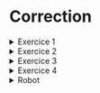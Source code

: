 # Correction

<details>
<summary>Exercice 1</summary>

1. Quelle est la différence entre un tableau **statique** et un tableau **dynamique** ?

Un tableau **statique** est un tableau dont la taille est connue à la compilation, c'est à dire que la taille du tableau est fixe et ne peut pas être modifiée pendant l'exécution du programme (`std::array` en **C++**).
Un tableau **dynamique** est un tableau dont la taille peut varier pendant l'exécution du programme (`std::vector` en **C++**). Pour cela, il faut utiliser de l’allocation dynamique de mémoire.

---

2. Quelle est la différence entre l'opérateur `=` et l'opérateur `==` ?

L'opérateur `=` permet d'**affecter** une valeur à une variable.

```cpp
int a {1};
int b {2};
a = b; // a vaut maintenant 2
```

L'opérateur `==` permet de **comparer** deux valeurs et retourne un **booléen**.

```cpp
int a {1};
int b {2};
bool c {a == b}; // c vaut false
```

---

3. Qu’entendez-vous par passage par **copie** et passage par **référence**(`&`) ?

Le passage par **copie** consiste à passer une **copie** de la variable en paramètre de la fonction. C'est à dire que la variable en paramètre de la fonction est une **copie** de la variable passée en paramètre lors de l'appel de la fonction.

```cpp
void addOne(int x) {
    // Ici x est une variable locale à la fonction addOne
    // x est une copie de la variable passée en paramètre lors de l'appel de la fonction
    x += 1;
}

int main() {
    int a {1};
    addOne(a);
    // a vaut toujours 1
}
```

Le passage par **référence** consiste à passer une **référence** de la variable en paramètre de la fonction. C'est à dire que la variable en paramètre de la fonction utilise le **même espace mémoire** que la variable passée en paramètre lors de l'appel de la fonction. Cela permet de modifier et manipuler directement la variable passée en paramètre lors de l'appel de la fonction.

```cpp
void addOne(int& x) {
    // Ici x est un référence à la variable passée en paramètre lors de l'appel de la fonction
    x += 1;
}

int main() {
    int a {1};
    addOne(a);
    // a vaut maintenant 2
}
```

---

4. A quoi servent les mots clés `const` et `unsigned` ? Quand et pourquoi les utiliser ?

Le mot clé `const` permet de déclarer une variable **constante**. C'est à dire que la variable ne peut pas être modifiée après son initialisation.

```cpp
int main() {
    const int a {1};
    a = 2; // Erreur: a est une variable constante
}
```

Cela permet de s'assurer que la variable ne sera pas modifiée par erreur et rajoute de la **sécurité** au programme.

On peut également préciser qu'une méthode ne modifie pas l'objet sur lequel elle est appelée en utilisant le mot clé `const` après la déclaration de la méthode.

```cpp
struct Point {
    // ...
    void display() const;
};
```

Cela permet de pouvoir utiliser la méthode sur un objet constant (sinon ce n'est pas possible).

```cpp
int main() {
    Point const p {1, 2};
    p.display(); // OK
}
```

---

Le mot clé `unsigned` permet de déclarer une variable **non signée**. C'est à dire que la variable ne peut pas prendre de valeur négative.

Cela permet de s'assurer que la variable ne sera pas négative lors de son utilisation. Cela a aussi l’avantage de doubler la valeur maximale que peut prendre la variable (comme il n'y a plus de valeur négative à stocker).

En **C++**, `size_t` est un alias pour `unsigned long long int` (un entier **non signée**) et est souvent utilisé dans les boucles ou pour représenter la taille d'un tableau ou d'un conteneur (c'est la taille maximale que peut prendre un tableau ou un conteneur).

</details>

<details>
<summary>Exercice 2</summary>

```cpp
#include <iostream>
#include <vector>

// Par référence constante pour éviter de faire une copie du vecteur et pour pouvoir utiliser la fonction sur un vecteur constant
int max(std::vector<int> const& vec) {
    int max {vec[0]};
    // Ici je commence à l'index 1 car j'ai déjà initialisé max avec la première valeur du tableau
    for (size_t i {1}; i < vec.size(); ++i)
    {
        if (vec[i] > max)
        {
            max = vec[i];
        }
    }

    return max;
}

// Version alternative avec un "Range-based for loop"
// int max(std::vector<int> const& vec) {
//     int max = vec[0];
//     for (int value: vec) 
//     {
//         if (value > max)
//         {
//             max = value;
//         }
//     }
//     return max;
// }

int main() {
    std::vector<int> v1 {1, 2, 3, 4, 5, 6, 7, 8, 9};
    std::cout << max(v1) << std::endl;
    std::vector<int> const v2 {9, 8, 7, 6, 5, 4, 3, 2, 1};
    std::cout << max(v2) << std::endl;
    // Aussi par valeur comme on a bien une référence constante
    std::cout << max({9, 8, 7, 6, 5, 4, 3, 2, 1})  << std::endl;
}
```

Détail du "Range-based for loop" [ici](/Lessons/S1/Arrays/#range-based-for-loop)

</details>

<details>
<summary>Exercice 3</summary>

```cpp
#include <iostream>
#include <cctype>

bool isVowel(char c) {
    c = std::tolower(c);
    return c == 'a' ||  c == 'e' || c == 'i' || c == 'o' || c == 'u' || c == 'y';
}

// version alternative avec un tableau (chaîne de caractères) contenant les voyelles
// bool isVowel(char c) {
//     c = std::tolower(c);
//     std::string const vowels {"aeiouy"};
//     for (char vowel: vowels)
//     {
//         if (c == vowel)
//         {
//             return true;
//         }
//     }
//     return false;
// }

// Il existe aussi d'autres façon de faire comme avec la méthode find de la classe std::string

size_t countVowels(std::string const& str) {
    size_t count {0};
    for(char c: str)
    {
        if(isVowel(c))
        {
            count += 1;
        }
    }
    return count;
}

int main() {
    std::string helloWorldStr {"Hello World!"};
    std::cout << "\"" << helloWorldStr << "\"" << ": " << countVowels(helloWorldStr) << std::endl;
    std::string testStr {"Ceci est un test"};
    std::cout << "\"" << testStr  << "\"" << ": " << countVowels(testStr) << std::endl;
    // Aussi possible par valeur comme on a bien une référence constante
    std::cout << "\"Je suis une phrase avec des voyelles\" : " << countVowels("Je suis une phrase avec des voyelles") << std::endl;
}
```
</details>

<details>
<summary>Exercice 4</summary>

```cpp
#include <iostream>
#include <cmath>

struct Point {
    float x {0f};
    float y {0f};
};

float distance(Point const& p1, Point const& p2) {
    return std::sqrt(std::pow(p1.x - p2.x, 2) + std::pow(p1.y - p2.y, 2));
}

// sans utiliser la fonction pow
// float distance(Point const& p1, Point const& p2) {
//     float diff_x {p1.x - p2.x};
//     float diff_y {p1.y - p2.y};
//     return std::sqrt(diff_x*diff_x + diff_y*diff_y);
// }

bool isInCircle(Point const& p, Point const& center, float radius) {
    return distance(p, center) < radius;
}

bool isCirclesIntersect(Point const& c1, float r1, Point const& c2, float r2) {
    return distance(c1, c2) < (r1 + r2);
}

// BONUS
struct Circle {
    Point center;
    float radius;
};

bool isInCircle(Point const& p, Circle const& circle) {
    return distance(p, circle.center) < circle.radius;
}

bool isCirclesIntersect(Circle const& c1, Circle const& c2) {
    return distance(c1.center, c2.center) < (c1.radius + c2.radius);
}

int main() {
    Point circle_center {0, 1};
    float circle_radius {2.4f};
    
    // Optionnel: Permet d'afficher les booléens sous forme de true/false (et pas 0/1)
    std::cout << std::boolalpha;
    std::cout << "(0, 0) isInCircle ((0, 1), 2.4f): " << isInCircle({0, 0}, circle_center, circle_radius) << std::endl;
    std::cout << "(1, 1) isInCircle ((0, 1), 2.4f): " << isInCircle({1, 1}, circle_center, circle_radius) << std::endl;
    std::cout << "(3, 4) isInCircle ((0, 1), 2.4f): " << isInCircle({3, 4}, circle_center, circle_radius) << std::endl;

    // BONUS
    Circle c1 { p1, 1.2f};
    Circle c2 { p2, 1.f};
    std::cout << "c1 intersect c2 :" << isCirclesIntersect(c1, c2) << std::endl;

    return 0;
}
```

</details>

<details>
<summary> Robot </summary>

<details>
<summary> src/direction.hpp </summary>

```cpp
#pragma once

#include <string>

enum class Direction {
    north,
    east,
    south,
    west
};

std::string to_string(Direction direction);
```
</details>

<details>
<summary> src/direction.cpp </summary>

```cpp
#include "direction.hpp"

std::string to_string(Direction direction) {
    switch (direction) {
        case Direction::north:
            return "north";
            // break pas nécessaire ici car on utilise le mot clé return qui permet de sortir immédiatement de la fonction
        case Direction::east:
            return "east";
        case Direction::south:
            return "south";
        case Direction::west:
            return "west";
    }
}
```
</details>

<details>
<summary> src/point.hpp </summary>

```cpp
#pragma once

// J'ai besoin de la déclaration de Direction pour pouvoir déclarer la méthode move
#include "direction.hpp"

struct Point {
    int x {0};
    int y {0};

    // BONUS: Ici la méthode peut être déclarée comme const car elle ne modifie pas la structure
    void display() const;
    void move(Direction const d, unsigned int const n);
};
```
</details>

<details>
<summary> src/point.cpp </summary>

```cpp
#include "point.hpp"
#include <iostream>

// Ici je n'ai pas afficher de retour à la ligne afin de pouvoir réutiliser la méthode ensuite dans robot.cpp
void Point::display() const {
    std::cout << '(' << x << ", " << y << ')';
}

void Point::move(Direction const d, unsigned int const n) {
    switch (d) {
        case Direction::north:
            y += n;
            break;
        case Direction::east:
            x += n;
            break;
        case Direction::south:
            y -= n;
            break;
        case Direction::west:
            x -= n;
            break;
    }
}
```
</details>

<details>
<summary> src/robot.hpp </summary>

```cpp
#pragma once

#include <string>
#include "direction.hpp"
#include "point.hpp"

struct Robot {
    std::string name;
    Point position;
    Direction direction;

    void display() const;
    void turnLeft();
    void turnRight();
    void move(unsigned int const n);
};

std::string createRobotName();

Robot createRobot(Point position, Direction direction);
```
</details>

<details>
<summary> src/robot.cpp </summary>

```cpp
#include "robot.hpp"

#include <cstdlib>
#include <iostream>

void Robot::display() const {
    std::cout << name << '(';
    position.display();
    std::cout << ", " << to_string(direction) << ')';
}

void Robot::turnLeft() {
    switch (direction) {
        case Direction::north:
            direction = Direction::west;
            break;
        case Direction::east:
            direction = Direction::north;
            break;
        case Direction::south:
            direction = Direction::east;
            break;
        case Direction::west:
            direction = Direction::south;
            break;
    }
}

void Robot::turnRight() {
    switch (direction) {
        case Direction::north:
            direction = Direction::east;
            break;
        case Direction::east:
            direction = Direction::south;
            break;
        case Direction::south:
            direction = Direction::west;
            break;
        case Direction::west:
            direction = Direction::north;
            break;
    }
}
void Robot::move(unsigned int const n) {
    position.move(direction, n);
}

std::string createRobotName() {
    std::string name {""};

    for(size_t i {0}; i < 2; ++i)
    {
        name += 'A' + (std::rand() % (25+1));
    }
    for(size_t i {0}; i < 3; ++i)
    {
        name += '0' + (std::rand() % (9+1));
    }

    return name;
}

Robot createRobot(Point position, Direction direction) {
    return Robot { createRobotName(), position, direction };
}
```
</details>

<details>
<summary> src/main.cpp </summary>

```cpp
#include <iostream>
#include <ctime>

#include "direction.hpp"
#include "point.hpp"
#include "robot.hpp"

int main() {

    // Initialisation du générateur de nombre aléatoire
    std::srand(std::time(nullptr));

    // Test direction
    Direction direction_test {Direction::north};
    std::cout << to_string(direction_test) << std::endl;

    // Test point
    Point p1 {1, 2};
    p1.display();
    std::cout << std::endl;
    p1.move(Direction::east, 3);
    p1.display();
    std::cout << std::endl;

    Robot robot {createRobot(Point{0, 0}, Direction::north)};

    std::count << "Robot start value: ";
    robot.display();
    std::cout << std::endl;

    robot.turnLeft();
    robot.move(3);
    robot.turnRight();
    robot.move(5);
    robot.move(2);
    robot.turnLeft();
    robot.move(1);
    robot.turnRight();
    robot.move(2);

    std::count << "Robot end value: ";
    robot.display();
    std::cout << std::endl;

    // Version alternative avec boucle sur une chaîne de caractère pour indiquer les actions à effectuer
    robot = createRobot(Point{0, 0}, Direction::north);

    for (char action : "L3R52L1R2") {
        // number test 
        if (action >= 48 && action <= 57) {
            robot.move(static_cast<int>(action - '0'));
        }
        else if (action == 'R')
        {
            robot.turnRight();
        }
        else if(action == 'L')
        {
            robot.turnLeft();
        }
        else 
        {
            if (action != '\0') {
                std::cout << "unknown action :" << action;
            }
        }
        
        robot.display();
        std::cout << std::endl;
    }
}
```
</details>

<details>
<summary> CMakeLists.txt </summary>

```cmake
# la version de cmake à utiliser
cmake_minimum_required(VERSION 3.10)

# La version du C++ que l'on souhaite utiliser (dans notre cas C++17)
set(CMAKE_CXX_STANDARD 17)

# On souhaite placer l'exécutable dans un sous-dossier "bin" au lieu de le mettre dans le dossier build
set(CMAKE_RUNTIME_OUTPUT_DIRECTORY ${CMAKE_SOURCE_DIR}/bin)

# Le nom du projet
project(Robot)

# Obtenir la liste des fichiers sources dans le dossier src
file(GLOB_RECURSE SRC_FILES CONFIGURE_DEPENDS "src/*.cpp")

# Optionnel : afficher la liste des fichiers sources
# message(STATUS "Found source files:")
# foreach(SRC_FILE ${SRC_FILES})
#     message(STATUS " - ${SRC_FILE}")
# endforeach()

# On indique que l'on souhaite faire un exécutable avec nos fichiers sources
add_executable(robot ${SRC_FILES})

# le dossier contenant les fichiers d'en-tête pour notre executable
target_include_directories(robot PUBLIC "src/")
```
</details>

</details>
